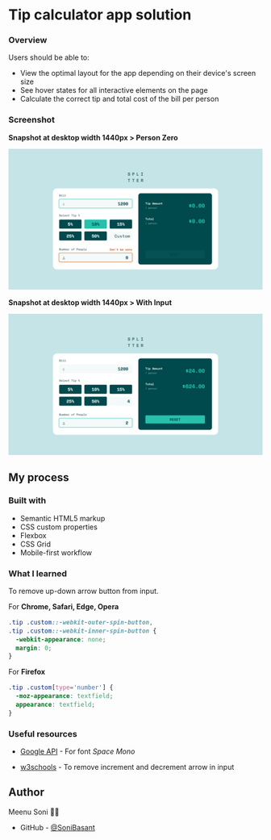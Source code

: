 # Tip calculator app solution


### Overview


Users should be able to:

- View the optimal layout for the app depending on their device's screen size
- See hover states for all interactive elements on the page
- Calculate the correct tip and total cost of the bill per person

### Screenshot

**Snapshot at desktop width 1440px > Person Zero**

![](images/tip-snap-1.png)

**Snapshot at desktop width 1440px > With Input**

![](images/tip-snap-2.png)


## My process

### Built with

- Semantic HTML5 markup
- CSS custom properties
- Flexbox
- CSS Grid
- Mobile-first workflow

### What I learned

To remove up-down arrow button from input.

For **Chrome, Safari, Edge, Opera**

```css
.tip .custom::-webkit-outer-spin-button,
.tip .custom::-webkit-inner-spin-button {
  -webkit-appearance: none;
  margin: 0;
}
```

For **Firefox**

```css
.tip .custom[type='number'] {
  -moz-appearance: textfield;
  appearance: textfield;
}
```

### Useful resources

- [Google API](https://fonts.googleapis.com/css2?family=Space+Mono:wght@700&display=swap) - For font _Space Mono_

- [w3schools](https://w3schools.com) - To remove increment and decrement arrow in input

## Author

Meenu Soni 👨‍💻

- GitHub - [@SoniBasant](https://github.com/m01-s01)

